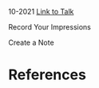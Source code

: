 

10-2021
[Link to Talk](https://www.churchofjesuschrist.org/study/general-conference/2021/10/saturday-afternoon-session?lang=eng)

Record Your Impressions

Create a Note

# References
